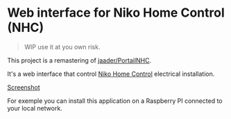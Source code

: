# Web interface for Niko Home Control (NHC)

> WIP use it at you own risk.

This project is a remastering of [jaader/PortailNHC](https://github.com/jaader/PortailNHC).

It's a web interface that control [Niko Home Control](http://www.niko.eu/frbe/niko/nhc-landingspage) electrical installation.

[Screenshot](!docs/files/screenshot.png) 
 
For exemple you can install this application on a Raspberry PI connected to your local network.

